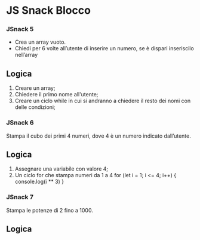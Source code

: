 JS Snack Blocco
===
### JSnack 5
 - Crea un array vuoto.
 - Chiedi per 6 volte all’utente di inserire un numero,
 se è dispari inseriscilo nell’array
## Logica
1. Creare un array;
2. Chiedere il primo nome all'utente;
3. Creare un ciclo while in cui si andranno a chiedere il resto dei nomi con delle condizioni;


### JSnack 6
 Stampa il cubo dei primi 4 numeri, dove 4 è un numero indicato dall’utente.
 ## Logica
1. Assegnare una variabile con valore 4;
2. Un ciclo for che stampa numeri da 1 a 4
for (let i = 1; i <= 4; i++) {
    console.log(i ** 3)
}

### JSnack 7
 Stampa le potenze di 2 fino a 1000.
 ## Logica